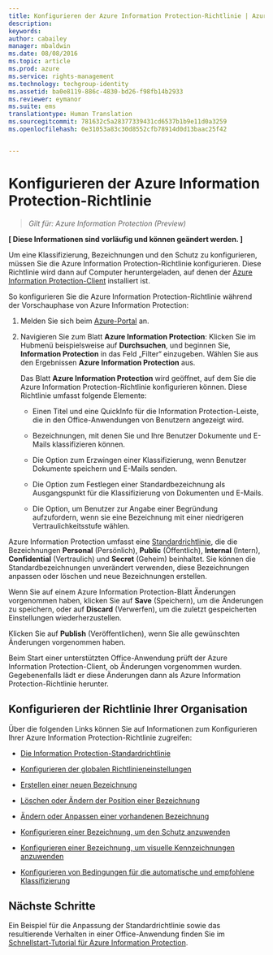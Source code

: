 ```yaml
---
title: Konfigurieren der Azure Information Protection-Richtlinie | Azure RMS
description: 
keywords: 
author: cabailey
manager: mbaldwin
ms.date: 08/08/2016
ms.topic: article
ms.prod: azure
ms.service: rights-management
ms.technology: techgroup-identity
ms.assetid: ba0e8119-886c-4830-bd26-f98fb14b2933
ms.reviewer: eymanor
ms.suite: ems
translationtype: Human Translation
ms.sourcegitcommit: 781632c5a28377339431cd6537b1b9e11d0a3259
ms.openlocfilehash: 0e31053a83c30d8552cfb78914d0d13baac25f42


---
```


# Konfigurieren der Azure Information Protection-Richtlinie

>*Gilt für: Azure Information Protection (Preview)*

**[ Diese Informationen sind vorläufig und können geändert werden. ]**

Um eine Klassifizierung, Bezeichnungen und den Schutz zu konfigurieren, müssen Sie die Azure Information Protection-Richtlinie konfigurieren. Diese Richtlinie wird dann auf Computer heruntergeladen, auf denen der [Azure Information Protection-Client](https://www.microsoft.com/en-us/download/details.aspx?id=53018) installiert ist.

So konfigurieren Sie die Azure Information Protection-Richtlinie während der Vorschauphase von Azure Information Protection:

1. Melden Sie sich beim [Azure-Portal](https://portal.azure.com) an.

2. Navigieren Sie zum Blatt **Azure Information Protection**: Klicken Sie im Hubmenü beispielsweise auf **Durchsuchen**, und beginnen Sie, **Information Protection** in das Feld „Filter“ einzugeben. Wählen Sie aus den Ergebnissen **Azure Information Protection** aus. 

    Das Blatt **Azure Information Protection** wird geöffnet, auf dem Sie die Azure Information Protection-Richtlinie konfigurieren können. Diese Richtlinie umfasst folgende Elemente:

    - Einen Titel und eine QuickInfo für die Information Protection-Leiste, die in den Office-Anwendungen von Benutzern angezeigt wird.

    - Bezeichnungen, mit denen Sie und Ihre Benutzer Dokumente und E-Mails klassifizieren können.

    - Die Option zum Erzwingen einer Klassifizierung, wenn Benutzer Dokumente speichern und E-Mails senden.

    - Die Option zum Festlegen einer Standardbezeichnung als Ausgangspunkt für die Klassifizierung von Dokumenten und E-Mails.

    - Die Option, um Benutzer zur Angabe einer Begründung aufzufordern, wenn sie eine Bezeichnung mit einer niedrigeren Vertraulichkeitsstufe wählen.


Azure Information Protection umfasst eine [Standardrichtlinie](configure-policy-default.md), die die Bezeichnungen **Personal** (Persönlich), **Public** (Öffentlich), **Internal** (Intern), **Confidential** (Vertraulich) und **Secret** (Geheim) beinhaltet. Sie können die Standardbezeichnungen unverändert verwenden, diese Bezeichnungen anpassen oder löschen und neue Bezeichnungen erstellen.

Wenn Sie auf einem Azure Information Protection-Blatt Änderungen vorgenommen haben, klicken Sie auf **Save** (Speichern), um die Änderungen zu speichern, oder auf **Discard** (Verwerfen), um die zuletzt gespeicherten Einstellungen wiederherzustellen. 

Klicken Sie auf **Publish** (Veröffentlichen), wenn Sie alle gewünschten Änderungen vorgenommen haben. 

Beim Start einer unterstützten Office-Anwendung prüft der Azure Information Protection-Client, ob Änderungen vorgenommen wurden. Gegebenenfalls lädt er diese Änderungen dann als Azure Information Protection-Richtlinie herunter.

## Konfigurieren der Richtlinie Ihrer Organisation

Über die folgenden Links können Sie auf Informationen zum Konfigurieren Ihrer Azure Information Protection-Richtlinie zugreifen:

- [Die Information Protection-Standardrichtlinie](configure-policy-default.md)

- [Konfigurieren der globalen Richtlinieneinstellungen](configure-policy-settings.md)

- [Erstellen einer neuen Bezeichnung](configure-policy-new-label.md)

- [Löschen oder Ändern der Position einer Bezeichnung](configure-policy-delete-reorder.md)

- [Ändern oder Anpassen einer vorhandenen Bezeichnung](configure-policy-change-label.md)

- [Konfigurieren einer Bezeichnung, um den Schutz anzuwenden](configure-policy-protection.md)

- [Konfigurieren einer Bezeichnung, um visuelle Kennzeichnungen anzuwenden](configure-policy-markings.md)

- [Konfigurieren von Bedingungen für die automatische und empfohlene Klassifizierung](configure-policy-classification.md)

## Nächste Schritte

Ein Beispiel für die Anpassung der Standardrichtlinie sowie das resultierende Verhalten in einer Office-Anwendung finden Sie im [Schnellstart-Tutorial für Azure Information Protection](infoprotect-quick-start-tutorial.md).




<!--HONumber=Aug16_HO2-->


